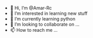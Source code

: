 - 👋 Hi, I’m @Amar-Rc
- 👀 I’m interested in learning new stuff
- 🌱 I’m currently learning python
- 💞️ I’m looking to collaborate on ...
- 📫 How to reach me ...

<!---
Amar-Rc/Amar-Rc is a ✨ special ✨ repository because its `README.md` (this file) appears on your GitHub profile.
You can click the Preview link to take a look at your changes.
--->
